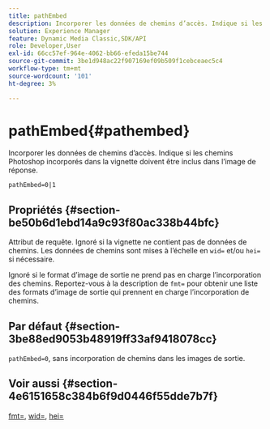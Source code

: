 ```yaml
---
title: pathEmbed
description: Incorporer les données de chemins d’accès. Indique si les chemins Photoshop incorporés dans la vignette doivent être inclus dans l’image de réponse.
solution: Experience Manager
feature: Dynamic Media Classic,SDK/API
role: Developer,User
exl-id: 66cc57ef-964e-4062-bb66-efeda15be744
source-git-commit: 3be1d948ac22f907169ef09b509f1cebceaec5c4
workflow-type: tm+mt
source-wordcount: '101'
ht-degree: 3%

---
```


# pathEmbed{#pathembed}

Incorporer les données de chemins d’accès. Indique si les chemins Photoshop incorporés dans la vignette doivent être inclus dans l’image de réponse.

`pathEmbed=0|1`

## Propriétés {#section-be50b6d1ebd14a9c93f80ac338b44bfc}

Attribut de requête. Ignoré si la vignette ne contient pas de données de chemins. Les données de chemins sont mises à l’échelle en `wid=` et/ou `hei=` si nécessaire.

Ignoré si le format d’image de sortie ne prend pas en charge l’incorporation des chemins. Reportez-vous à la description de `fmt=` pour obtenir une liste des formats d’image de sortie qui prennent en charge l’incorporation de chemins.

## Par défaut {#section-3be88ed9053b48919ff33af9418078cc}

`pathEmbed=0`, sans incorporation de chemins dans les images de sortie.

## Voir aussi {#section-4e6151658c384b6f9d0446f55dde7b7f}

[fmt=](../../../../../ir-api/http-protocol/image-rendering-api-ref/c-ir-http-protocol-ref/c-ir-http-protocol-command-reference/r-ir-fmt.md#reference-4c743f67d56b47c5b774fcc900ff758c), [wid=](../../../../../ir-api/http-protocol/image-rendering-api-ref/c-ir-http-protocol-ref/c-ir-http-protocol-command-reference/r-ir-wid.md#reference-b7e691b0624941168c94b2749ae233ec), [hei=](../../../../../ir-api/http-protocol/image-rendering-api-ref/c-ir-http-protocol-ref/c-ir-http-protocol-command-reference/r-ir-hei.md#reference-1c08f60365a94417a39867c09cac5478)
